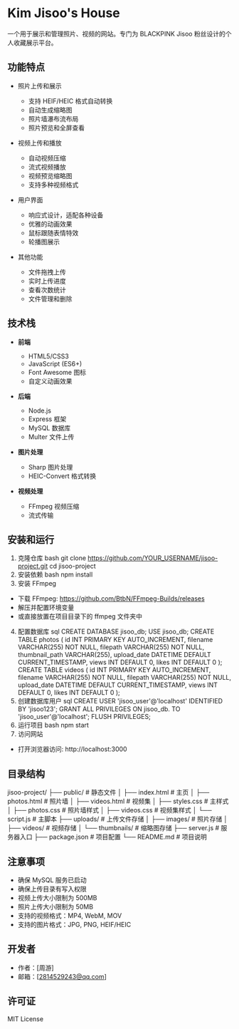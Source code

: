 # Kim Jisoo's House

一个用于展示和管理照片、视频的网站。专门为 BLACKPINK Jisoo 粉丝设计的个人收藏展示平台。

## 功能特点

- 照片上传和展示
  - 支持 HEIF/HEIC 格式自动转换
  - 自动生成缩略图
  - 照片墙瀑布流布局
  - 照片预览和全屏查看

- 视频上传和播放
  - 自动视频压缩
  - 流式视频播放
  - 视频预览缩略图
  - 支持多种视频格式

- 用户界面
  - 响应式设计，适配各种设备
  - 优雅的动画效果
  - 鼠标跟随表情特效
  - 轮播图展示

- 其他功能
  - 文件拖拽上传
  - 实时上传进度
  - 查看次数统计
  - 文件管理和删除

## 技术栈

- **前端**
  - HTML5/CSS3
  - JavaScript (ES6+)
  - Font Awesome 图标
  - 自定义动画效果

- **后端**
  - Node.js
  - Express 框架
  - MySQL 数据库
  - Multer 文件上传

- **图片处理**
  - Sharp 图片处理
  - HEIC-Convert 格式转换

- **视频处理**
  - FFmpeg 视频压缩
  - 流式传输

## 安装和运行

1. 克隆仓库
bash
git clone https://github.com/YOUR_USERNAME/jisoo-project.git
cd jisoo-project
2. 安装依赖
bash
npm install
3. 安装 FFmpeg
- 下载 FFmpeg: https://github.com/BtbN/FFmpeg-Builds/releases
- 解压并配置环境变量
- 或直接放置在项目目录下的 ffmpeg 文件夹中

4. 配置数据库
sql
CREATE DATABASE jisoo_db;
USE jisoo_db;
CREATE TABLE photos (
id INT PRIMARY KEY AUTO_INCREMENT,
filename VARCHAR(255) NOT NULL,
filepath VARCHAR(255) NOT NULL,
thumbnail_path VARCHAR(255),
upload_date DATETIME DEFAULT CURRENT_TIMESTAMP,
views INT DEFAULT 0,
likes INT DEFAULT 0
);
CREATE TABLE videos (
id INT PRIMARY KEY AUTO_INCREMENT,
filename VARCHAR(255) NOT NULL,
filepath VARCHAR(255) NOT NULL,
upload_date DATETIME DEFAULT CURRENT_TIMESTAMP,
views INT DEFAULT 0,
likes INT DEFAULT 0
);
5. 创建数据库用户
sql
CREATE USER 'jisoo_user'@'localhost' IDENTIFIED BY 'jisoo123';
GRANT ALL PRIVILEGES ON jisoo_db. TO 'jisoo_user'@'localhost';
FLUSH PRIVILEGES;
6. 运行项目
bash
npm start
7. 访问网站
- 打开浏览器访问: http://localhost:3000
## 目录结构
jisoo-project/
├── public/ # 静态文件
│ ├── index.html # 主页
│ ├── photos.html # 照片墙
│ ├── videos.html # 视频集
│ ├── styles.css # 主样式
│ ├── photos.css # 照片墙样式
│ ├── videos.css # 视频集样式
│ └── script.js # 主脚本
├── uploads/ # 上传文件存储
│ ├── images/ # 照片存储
│ ├── videos/ # 视频存储
│ └── thumbnails/ # 缩略图存储
├── server.js # 服务器入口
├── package.json # 项目配置
└── README.md # 项目说明

## 注意事项

- 确保 MySQL 服务已启动
- 确保上传目录有写入权限
- 视频上传大小限制为 500MB
- 照片上传大小限制为 50MB
- 支持的视频格式：MP4, WebM, MOV
- 支持的图片格式：JPG, PNG, HEIF/HEIC

## 开发者

- 作者：[周游]
- 邮箱：[2814529243@qq.com]

## 许可证

MIT License